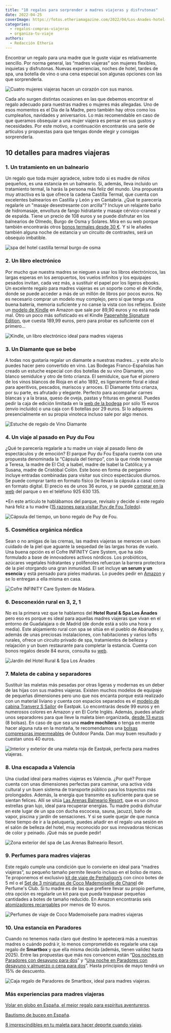 ```yaml
---
title: "10 regalos para sorprender a madres viajeras y disfrutonas"
date: 2022-04-25
coverImage: https://fotos.etheriamagazine.com/2022/04/Los-Anades-hotel-guadalajara.jpg
categories: 
  - regalos-compras-viajeras
  - organiza-tu-viaje
authors: 
  - Redacción Etheria
---
```


Encontrar un regalo para una madre que le guste viajar es relativamente sencillo. Por norma general, las “madres viajeras” son mujeres flexibles, inquietas y disfrutonas. Nuevas experiencias, noches de hotel, tardes de spa, una botella de vino o una cena especial son algunas opciones con las que sorprenderla.

![Cuatro mujeres viajeras hacen un corazón con sus manos.](https://fotos.etheriamagazine.com/2022/04/mujeres-viajeras-corazon.jpg "El mejor regalo es compartir aventuras juntas. © Melissa Askew")

Cada año surgen distintas ocasiones en las que debemos encontrar el regalo adecuado para 
nuestras madres o mujeres más allegadas. Uno de esos momentos es el Día de la Madre, 
pero también hay otros como los cumpleaños, navidades y aniversarios. Lo más 
recomendable en caso de que queramos obsequiar a una mujer viajera es pensar en sus 
gustos y necesidades. Por este motivo, a continuación encontrarás una serie de artículos 
y propuestas para que tengas donde elegir y consigas sorprenderla. 

## 10 detalles para madres viajeras

### 1\. Un tratamiento en un balneario

Un regalo que toda mujer agradece, sobre todo si es madre de niños pequeños, es una 
estancia en un balneario. Si, además, lleva incluido un tratamiento termal, la harás la 
persona más feliz del mundo. Una propuesta muy atractiva es la que ofrece la cadena 
Castilla Termal, que cuenta con excelentes balnearios en Castilla y León y en Cantabria. 
¿Qué te parecería regalarle un "masaje desestresante con arcilla"? Incluye un relajante 
baño de hidromasaje, envoltura de fango hidratante y masaje cérvico-craneal y de 
espalda. Tiene un precio de 108 euros y se puede disfrutar en los balnearios de Olmedo, 
Burgo de Osma y Solares. Mira en su web porque también encontrarás otros [bonos termales 
desde 30 €](https://www.castillatermal.com/bonos-regalo/). Y si le añades también alguna 
noche de estancia y un circuito de contrastes, será un obsequio imbatible. 

![spa del hotel castilla termal burgo de osma](https://fotos.etheriamagazine.com/2022/04/Castilla-Termal-Burgo-Osma.jpg "© Spa del hotel balneario Castilla Termal Burgo de Osma.")

### 2\. Un libro electrónico

Por mucho que nuestra madres se nieguen a usar los libros electrónicos, las largas 
esperas en los aeropuertos, los vuelos infinitos y los equipajes pesados invitan, cada 
vez más, a sustituir el papel por los ligeros ebooks. Un excelente regalo para madres 
viajeras es un soporte como el de Kindle, donde se puede acceder a más de un millón de 
libros por pocos euros. No es necesario comprar un modelo muy complejo, pero sí que 
tenga una buena batería, memoria suficiente y no canse la vista con los reflejos. Existe 
un [modelo de Kindle](https://amzn.to/3k9OiT8) en Amazon que sale por 89,90 euros y no 
está nada mal. Otro un poco más sofisticado es el Kindle [Paperwhite Signature 
Edition,](https://amzn.to/3KcxYLC) que cuesta 189,99 euros, pero para probar es 
suficiente con el primero... 

![Kindle, un libro electrónico ideal para madres viajeras](https://fotos.etheriamagazine.com/2022/04/kindle-dia-madre.jpg "Kindle, un libro electrónico práctico y ligero.")

### 3\. Un Diamante que se bebe

A todas nos gustaría regalar un diamante a nuestras madres... y este año lo puedes hacer 
pero convertido en vino. Las Bodegas Franco-Españolas han creado un estuche especial con 
dos botellas de su vino Diamante, uno blanco semidulce y otro de tinto crianza. El 
semidulce, que fue el pionero de los vinos blancos de Rioja en el año 1892, es 
ligeramente floral e ideal para aperitivos, pescados, mariscos y arroces. El Diamante 
tinto crianza, por su parte, es afrutado y elegante. Perfecto para acompañar carnes 
blancas y a la brasa, queso de oveja, pastas y frituras en general. Puedes pedir la caja 
de edición limitada en la [web de la bodega](https://vinogaleria.com/) por sólo 15 euros 
(envío incluido) o una caja con 6 botellas por 29 euros. Si lo adquieres presencialmente 
en su propia vinoteca incluso sale por algo menos. 

![Estuche de regalo de Vino Diamante](https://fotos.etheriamagazine.com/2022/04/vino-diamante.jpg "Caja de regalo con dos vinos Diamante.")

### 4\. Un viaje al pasado en Puy du Fou

¿Qué te parecería regalarle a tu madre un viaje al pasado lleno de espectáculos y de 
emoción? El parque Puy du Fou España cuenta con una propuesta denominada la “Cápsula del 
tiempo”, con la que rinde homenaje a Teresa, la madre de El Cid; a Isabel, madre de 
Isabel la Católica; y a Susana, madre de Cristóbal Colón. Este bono en forma de 
pergamino incluye entradas combinadas para visitar sus cinco espectáculos diurnos. Se 
puede comprar tanto en formato físico (le llevan la cápsula a casa) como en formato 
digital. El precio es de unos 36 euros, y se puede [comprar en la 
web](https://www.puydufou.com/espana/es/un-regalo-para-emocionar) del parque o en el 
teléfono 925 630 135. 

\*En este artículo te hablábamos del parque, revísalo y decide si este regalo hará feliz 
a tu madre ([15 razones para visitar Puy de Fou 
Toledo](https://etheriamagazine.com/2022/04/06/15-razones-para-visitar-puy-du-fou-toledo-en-2022/)). 

![Cápsula del tiempo, un bono regalo de Puy de Fou.](https://fotos.etheriamagazine.com/2022/04/Capsula-tiempo-Puy-du-Fou.jpg "Cápsula del tiempo, un bono regalo de Puy de Fou.")

### 5\. Cosmética orgánica nórdica

Sean o no amigas de las cremas, las madres viajeras se merecen un buen cuidado de la 
piel que aguante la sequedad de las largas horas de vuelo. Una buena opción es el Cofre 
INFINITY Care System, que ha sido formulado a base de innovadores activos nórdicos. Los 
probióticos, azúcares vegetales hidratantes y polifenoles refuerzan la barrera 
protectora de la piel otorgando una gran inmunidad. El set incluye **un serum y un 
esencia** y está pensado para pieles maduras. Lo puedes pedir en [Amazon](https://amzn.to/3LbWJJx) 
y se lo entregan a ella misma en casa. 

![Cofre INFINITY Care System de Mádara.](https://fotos.etheriamagazine.com/2022/04/cosmetica-madres-viajeras.jpg "Cofre INFINITY Care System de Mádara.")

### 6\. Desconexión rural en 3, 2, 1

No es la primera vez que te hablamos del **Hotel Rural & Spa Los Ánades** pero eso es 
porque es ideal para aquellas madres viajeras que vivan en el entorno de Guadalajara o 
de Madrid (de donde está a sólo una hora y media). Este alojamiento rural con spa se 
sitúa en el pueblo de Abánades y, además de unas preciosas instalaciones, con 
habitaciones y varios lofts rurales, ofrece un circuito privado de spa, tratamientos de 
belleza y relajación y un buen restaurante para completar la estancia. Cuenta con bonos 
regalos desde 84 euros, consulta su [web](https://www.losanades.com/es-ES/bonos-regalo.aspx). 

![Jardín del Hotel Rural & Spa Los Ánades](https://fotos.etheriamagazine.com/2022/04/hotel-rural-los-anades.jpg "Jardín del Hotel Rural & Spa Los Ánades.")

### 7\. Maleta de cabina y separadores

Sustituir las maletas más pesadas por otras ligeras y modernas es un deber de las hijas 
con sus madres viajeras. Existen muchos modelos de equipaje de pequeñas dimensiones pero 
uno que nos encanta porque está realizado con un material liviano y cuenta con espacios 
separados es el [modelo de cabina Tranverz S Sailor](https://amzn.to/3v9ljF4) de 
Eastpak. Lo encontrarás desde 99 euros y en numerosos colores en Amazon y en El Corte 
Inglés. Además, puedes añadir unos separadores para que lleve la maleta bien organizada, [desde 
13 euros](https://amzn.to/3ka2mvU) (8 bolsas). En caso de que sea una **madre 
mochilera** o tenga en mente hacer alguna ruta en la montaña, te recomendamos una [bolsas 
compresoras impermeables](https://amzn.to/3vJdTY6) de Outdoor Panda. Dan muy buen 
resultado y cuestan unos 40 euros. 

![Interior y exterior de una maleta roja de Eastpak, perfecta para madres viajeras.](https://fotos.etheriamagazine.com/2022/04/maleta-cabina-madres-viajeras.jpg "Maleta de cabina de Eastpak.")

### 8\. Una escapada a Valencia

Una ciudad ideal para madres viajeras es Valencia. ¿Por qué? Porque cuenta con unas 
dimensiones perfectas para caminar, una activa vida cultural y un buen sistema de 
transporte público para los trayectos más prolongados. Además, la energía que transmite 
es suficiente para que se sientan felices. Allí se sitúa [Las Arenas Balneario 
Resort](https://www.hotelvalencialasarenas.com/es/categoria-producto/spa/), que es un 
cinco estrellas gran lujo, ideal para recuperar energías. Tu madre podrá disfrutar en 
este lugar de un spa con ducha escocesa, sauna, jacuzzi, baño de vapor, piscina y jardín 
de sensaciones. Y si se suele quejar de que nunca tiene tiempo de ir a la peluquería, 
puedes añadir en el regalo una sesión en el salón de belleza del hotel, muy reconocido 
por sus innovadoras técnicas de color y peinado. ¡Qué más se puede pedir! 

![Zona exterior del spa de Las Arenas Balneario Resort.](https://fotos.etheriamagazine.com/2021/04/hotel-las-arenas-spa-exterior.jpg "Zona exterior del spa de Las Arenas Balneario Resort.")

### 9\. Perfumes para madres viajeras

Este regalo cumple una condición que lo convierte en ideal para “madres viajeras”, su 
pequeño tamaño permite llevarlo incluso en el bolso de mano. Te proponemos el exclusivo [kit 
de viaje de Penhaligon’s](https://amzn.to/3vklihX) con cinco botes de 5 ml o el [Set de 
3 miniaturas de Coco Mademoiselle de Chanel](https://tidd.ly/3xR3MmM) de Perfume's Club. 
Si tu madre es de las que prefiere llevar su propio perfume, otra opción es regalarle un 
kit para que pueda traspasar pequeñas cantidades a botes de tamaño reducido. En Amazon 
encontrarás seis [atomizadores recargables](https://amzn.to/3MJUgq7) por menos de 10 
euros. 

![Perfumes de viaje de Coco Mademoiselle para madres viajeras](https://fotos.etheriamagazine.com/2022/04/coco-chanel-perfume-viaje.jpg "Perfumes de viaje de Coco Mademoiselle.")

### 10\. Una estancia en Paradores

Cuando no tenemos nada claro qué destino le apetecerá más a nuestras madres o cuándo 
podrá ir, lo menos comprometido es regalarle una caja regalo de **Smartbox** y que ella 
misma decida (además, tienen validez hasta 2025). Entre las propuestas que más nos 
convencen están “[Dos noches en Paradores con desayuno para 
dos](https://clk.tradedoubler.com/click?p=243890&a=3132464&url=https%3A%2F%2Fwww.smartbox.com%2Fes%2Fnuestras-smartbox%2Festancias%2Fparadores-dos-noches-para-evadirse-859913.html)” 
y “[Una noche en Paradores con desayuno y almuerzo o cena para 
dos](https://clk.tradedoubler.com/click?p=243890&a=3132464&url=https%3A%2F%2Fwww.smartbox.com%2Fes%2Fnuestras-smartbox%2Festancias%2Fparadores-una-noche-para-deleitarse-859920.html)”. 
Hasta principios de mayo tendrá un 15% de descuento. 

![Caja regalo de Paradores de Smartbox, ideal para madres viajeras.](https://fotos.etheriamagazine.com/2022/04/smartbox-paradores.jpg "Cajas regalo de Paradores, en Smartbox.")

### Más experiencias para madres viajeras

[Volar en globo en España, el mejor regalo para espíritus 
aventureros](https://etheriamagazine.com/2020/07/07/vuelos-en-globo-en-espana-regalo-viajero/). 

[Bautismo de buceo en 
España](https://etheriamagazine.com/2020/07/14/experiencias-viajeras-bautismo-de-buceo-menorca-tenerife-cambrils-javea-y-mas/). 

[8 imprescindibles en tu maleta para hacer deporte cuando 
viajas](https://etheriamagazine.com/2020/10/19/8-imprescindibles-maleta-para-hacer-deporte/).
